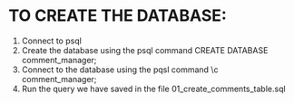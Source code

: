 # TO CREATE THE DATABASE: 
1. Connect to psql
2. Create the database using the psql command CREATE DATABASE comment_manager;
3. Connect to the database using the pqsl command \c comment_manager;
4. Run the query we have saved in the file 01_create_comments_table.sql